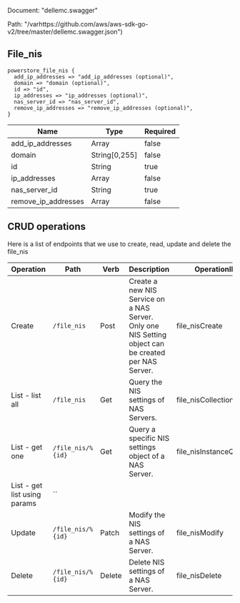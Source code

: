 Document: "dellemc.swagger"


Path: "/varhttps://github.com/aws/aws-sdk-go-v2/tree/master/dellemc.swagger.json")

## File_nis



```puppet
powerstore_file_nis {
  add_ip_addresses => "add_ip_addresses (optional)",
  domain => "domain (optional)",
  id => "id",
  ip_addresses => "ip_addresses (optional)",
  nas_server_id => "nas_server_id",
  remove_ip_addresses => "remove_ip_addresses (optional)",
}
```

| Name        | Type           | Required       |
| ------------- | ------------- | ------------- |
|add_ip_addresses | Array | false |
|domain | String[0,255] | false |
|id | String | true |
|ip_addresses | Array | false |
|nas_server_id | String | true |
|remove_ip_addresses | Array | false |



## CRUD operations

Here is a list of endpoints that we use to create, read, update and delete the file_nis

| Operation | Path | Verb | Description | OperationID |
| ------------- | ------------- | ------------- | ------------- | ------------- |
|Create|`/file_nis`|Post|Create a new NIS Service on a NAS Server. Only one NIS Setting object can be created per NAS Server.|file_nisCreate|
|List - list all|`/file_nis`|Get|Query the NIS settings of NAS Servers.|file_nisCollectionQuery|
|List - get one|`/file_nis/%{id}`|Get|Query a specific NIS settings object of a NAS Server.|file_nisInstanceQuery|
|List - get list using params|``||||
|Update|`/file_nis/%{id}`|Patch|Modify the NIS settings of a NAS Server.|file_nisModify|
|Delete|`/file_nis/%{id}`|Delete|Delete NIS settings of a NAS Server.|file_nisDelete|
